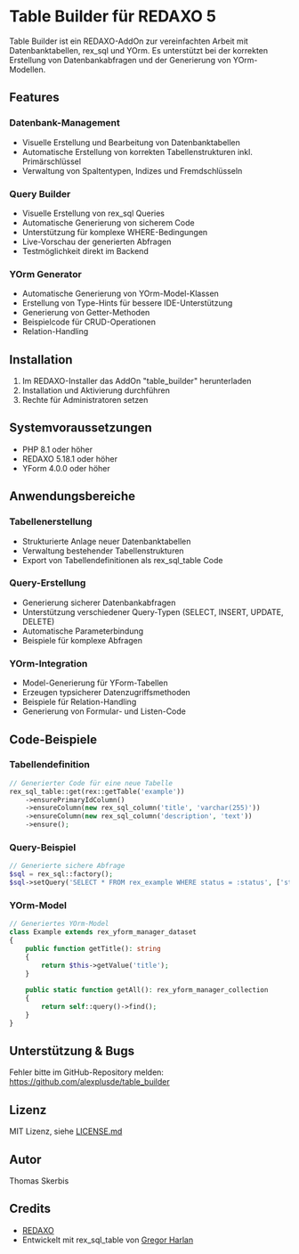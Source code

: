 # Table Builder für REDAXO 5

Table Builder ist ein REDAXO-AddOn zur vereinfachten Arbeit mit Datenbanktabellen, rex_sql und YOrm. Es unterstützt bei der korrekten Erstellung von Datenbankabfragen und der Generierung von YOrm-Modellen.

## Features

### Datenbank-Management
- Visuelle Erstellung und Bearbeitung von Datenbanktabellen
- Automatische Erstellung von korrekten Tabellenstrukturen inkl. Primärschlüssel
- Verwaltung von Spaltentypen, Indizes und Fremdschlüsseln

### Query Builder
- Visuelle Erstellung von rex_sql Queries
- Automatische Generierung von sicherem Code
- Unterstützung für komplexe WHERE-Bedingungen
- Live-Vorschau der generierten Abfragen
- Testmöglichkeit direkt im Backend

### YOrm Generator
- Automatische Generierung von YOrm-Model-Klassen
- Erstellung von Type-Hints für bessere IDE-Unterstützung
- Generierung von Getter-Methoden
- Beispielcode für CRUD-Operationen
- Relation-Handling

## Installation

1. Im REDAXO-Installer das AddOn "table_builder" herunterladen
2. Installation und Aktivierung durchführen
3. Rechte für Administratoren setzen

## Systemvoraussetzungen

* PHP 8.1 oder höher
* REDAXO 5.18.1 oder höher
* YForm 4.0.0 oder höher

## Anwendungsbereiche

### Tabellenerstellung
- Strukturierte Anlage neuer Datenbanktabellen
- Verwaltung bestehender Tabellenstrukturen
- Export von Tabellendefinitionen als rex_sql_table Code

### Query-Erstellung
- Generierung sicherer Datenbankabfragen
- Unterstützung verschiedener Query-Typen (SELECT, INSERT, UPDATE, DELETE)
- Automatische Parameterbindung
- Beispiele für komplexe Abfragen

### YOrm-Integration
- Model-Generierung für YForm-Tabellen
- Erzeugen typsicherer Datenzugriffsmethoden
- Beispiele für Relation-Handling
- Generierung von Formular- und Listen-Code

## Code-Beispiele

### Tabellendefinition
```php
// Generierter Code für eine neue Tabelle
rex_sql_table::get(rex::getTable('example'))
    ->ensurePrimaryIdColumn()
    ->ensureColumn(new rex_sql_column('title', 'varchar(255)'))
    ->ensureColumn(new rex_sql_column('description', 'text'))
    ->ensure();
```

### Query-Beispiel
```php
// Generierte sichere Abfrage
$sql = rex_sql::factory();
$sql->setQuery('SELECT * FROM rex_example WHERE status = :status', ['status' => 1]);
```

### YOrm-Model
```php
// Generiertes YOrm-Model
class Example extends rex_yform_manager_dataset
{
    public function getTitle(): string 
    {
        return $this->getValue('title');
    }
    
    public static function getAll(): rex_yform_manager_collection
    {
        return self::query()->find();
    }
}
```

## Unterstützung & Bugs

Fehler bitte im GitHub-Repository melden:
https://github.com/alexplusde/table_builder

## Lizenz

MIT Lizenz, siehe [LICENSE.md](LICENSE.md)

## Autor
Thomas Skerbis

## Credits

- [REDAXO](https://redaxo.org)
- Entwickelt mit rex_sql_table von [Gregor Harlan](https://github.com/gharlan)
